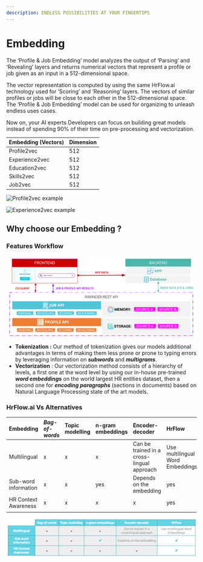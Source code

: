 ```yaml
---
description: ENDLESS POSSIBILITIES AT YOUR FINGERTIPS
---
```


# Embedding

The ‘Profile & Job Embedding’ model analyzes the output of ‘Parsing’ and ‘Revealing’ layers and returns numerical vectors that represent a profile or job given as an input in a 512-dimensional space. 

The vector representation is computed by using the same HrFlow.ai technology used for ‘Scoring’ and ‘Reasoning’ layers. The vectors of similar profiles or jobs will be close to each other in the 512-dimensional space. The ‘Profile & Job Embedding’ model can be used for organizing to unleash endless uses cases. 

Now on, your AI experts Developers can focus on building great models instead of spending 90% of their time on pre-processing and vectorization.

| Embedding \(Vectors\) | Dimension |
| :--- | :--- |
| Profile2vec | 512 |
| Experience2vec | 512 |
| Education2vec | 512 |
| Skills2vec | 512 |
| Job2vec | 512 |

![Profile2vec example](https://lh3.googleusercontent.com/JXagdsThZxaEKwjE83-QrJXjB1r1tk2-KmdBzb94X_a238-5bNtwHuDi-PUA4_cVBkpaCie1uil6lPDNhdggpZhkgiZBYQGe4iKRRGo13XvyYgzuG9Vw_fv72LiYrg2am9MIrPnkwlQ)



![Experience2vec example](https://lh4.googleusercontent.com/cLvklbMDn7YyRNAZjZJ7KeYGnam3XoZTGeV6ERvwkRM2VDerwCmBkoUZpj36MMXXHSHICpSZZH0zS4iygt0X_hJ-nhaxud0F3ZWUEhNLiO7IX7U1o_MZN2Ouy_QEnY2P6ytxZOZZAAk)

## **Why choose our Embedding ?**

### Features Workflow

![Embedding Workflow](../.gitbook/assets/image%20%281%29.png)

* **Tokenization :** Our method of tokenization gives our models additional advantages in terms of making them less prone or prone to typing errors by leveraging  information on _**subwords**_ and _**multigrams**._
* **Vectorization** : Our vectorization method consists of a hierarchy of levels, a first one at the word level by using our in-house pre-trained _**word embeddings**_ on the world largest HR entities dataset, then a second one for _**encoding paragraphs**_ \(sections in documents\) based on Natural Language Processing state of the art models.



### **HrFlow.ai Vs Alternatives**

| **Embedding** | _Bag-of-words_ | **Topic modelling** | n-gram embeddings | **Encoder-decoder** | HrFlow |
| :--- | :--- | :--- | :--- | :--- | :--- |
| Multilingual |        x  |        x  |        x  | Can be trained in a cross-lingual approach | Use multilingual Word Embeddings  |
| Sub-word information |        x  |        x  |       yes | Depends on the embedding |       yes |
| HR Context Awareness |        x  |        x  |        x  |        x  |       yes |
|  |  |  |  |  |  |

![](../.gitbook/assets/screenshot-2020-04-14-at-13.00.28.png)

